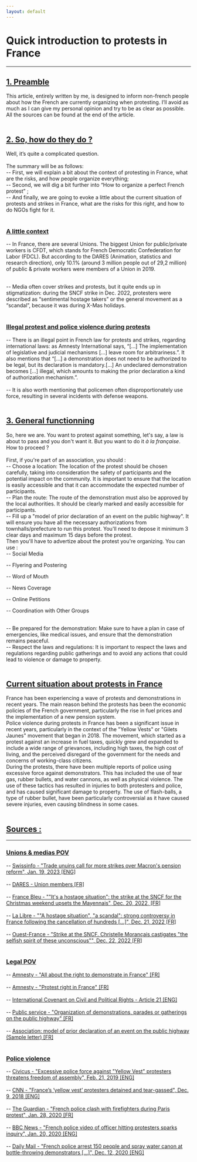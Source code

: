 ```yaml
---
layout: default
---
```


# Quick introduction to protests in France

* * *

## <ins> 1. Preamble </ins>

This article, entirely written by me, is designed to inform non-french people about how the French are currently organizing when protesting. I’ll avoid as much as I can give my personal opinion and try to be as clear as possible. All the sources can be found at the end of the article.<br>
<br>

## <ins> 2. So, how do they do ? </ins>

Well, it’s quite a complicated question.<br><br>
The summary will be as follows:<br>
-- First, we will explain a bit about the context of protesting in France, what are the risks, and how people organize everything; <br>
-- Second, we will dig a bit further into “How to organize a perfect French protest” ; <br>
-- And finally, we are going to evoke a little about the current situation of protests and strikes in France, what are the risks for this right, and how to do NGOs fight for it. <br>
<br>

### <ins> A little context </ins>

-- In France, there are several Unions. The biggest Union for public/private workers is CFDT, which stands for French Democratic Confederation for Labor (FDCL). But according to the DARES (Animation, statistics and research direction), only 10.1% (around 3 million people out of 29,2 million) of public & private workers were members of a Union in 2019.<br><br>

-- Media often cover strikes and protests, but it quite ends up in stigmatization: during the SNCF strike in Dec. 2022, protesters were described as “sentimental hostage takers” or the general movement as a “scandal”, because it was during X-Mas holidays.<br><br>

### <ins> Illegal protest and police violence during protests </ins>

-- There is an illegal point in French law for protests and strikes, regarding international laws: as Amnesty International says, “[…] The implementation of legislative and judicial mechanisms […] leave room for arbitrariness.”. It also mentions that “[…] a demonstration does not need to be authorized to be legal, but its declaration is mandatory.[…] An undeclared demonstration becomes [...] illegal, which amounts to making the prior declaration a kind of authorization mechanism.”. <br><br>
-- It is also worth mentioning that policemen often disproportionately use force, resulting in several incidents with defense weapons.<br>
<br>

## <ins>3. General functionning </ins>

So, here we are. You want to protest against something, let's say, a law is about to pass and you don't want it. But you want to do it *à la française*. How to proceed ?<br><br>
First, if you're part of an association, you should :<br>
-- Choose a location: The location of the protest should be chosen carefully, taking into consideration the safety of participants and the potential impact on the community. It is important to ensure that the location is easily accessible and that it can accommodate the expected number of participants.<br>
-- Plan the route: The route of the demonstration must also be approved by the local authorities. It should be clearly marked and easily accessible for participants. <br>
-- Fill up a "model of prior declaration of an event on the public highway". It will ensure you have all the necessary authorizations from townhalls/prefecture to run this protest. You'll need to depose it minimum 3 clear days and maximum 15 days before the protest.<br>
Then you'll have to advertize about the protest you're organizing. You can use :<br>
  -- Social Media <br>

  -- Flyering and Postering <br>

  -- Word of Mouth<br>

  -- News Coverage<br>

  -- Online Petitions<br>

  -- Coordination with Other Groups<br><br>

-- Be prepared for the demonstration: Make sure to have a plan in case of emergencies, like medical issues, and ensure that the demonstration remains peaceful.<br>
-- Respect the laws and regulations: It is important to respect the laws and regulations regarding public gatherings and to avoid any actions that could lead to violence or damage to property.
<br><br>

## <ins> Current situation about protests in France</ins>

France has been experiencing a wave of protests and demonstrations in recent years. The main reason behind the protests has been the economic policies of the French government, particularly the rise in fuel prices and the implementation of a new pension system.<br>
Police violence during protests in France has been a significant issue in recent years, particularly in the context of the "Yellow Vests" or "Gilets Jaunes" movement that began in 2018. The movement, which started as a protest against an increase in fuel taxes, quickly grew and expanded to include a wide range of grievances, including high taxes, the high cost of living, and the perceived disregard of the government for the needs and concerns of working-class citizens.<br>
During the protests, there have been multiple reports of police using excessive force against demonstrators. This has included the use of tear gas, rubber bullets, and water cannons, as well as physical violence. The use of these tactics has resulted in injuries to both protesters and police, and has caused significant damage to property.  The use of flash-balls, a type of rubber bullet, have been particularly controversial as it have caused severe injuries, even causing blindness in some cases.<br><br>


## <ins> Sources :</ins>

* * *

### <ins> Unions & medias POV</ins>

-- [Swissinfo - "Trade unuins call for more strikes over Macron's pension reform", Jan. 19, 2023 [ENG]](https://www.swissinfo.ch/eng/reuters/trade-unions-call-for-more-strikes-over-macron-s-pension-reform/48217084)<br><br>
-- [DARES - Union members [FR]](https://dares.travail-emploi.gouv.fr/donnees/la-syndicalisation)<br><br>
-- [France Bleu - ""It's a hostage situation": the strike at the SNCF for the Christmas weekend upsets the Mayennais", Dec. 20, 2022, [FR]](https://www.francebleu.fr/infos/societe/c-est-une-prise-d-otage-la-greve-a-la-sncf-pour-le-week-end-de-noel-contrarient-les-mayennais-3921103)<br><br>
-- [La Libre - ""A hostage situation", "a scandal": strong controversy in France following the cancellation of hundreds [...]", Dec. 21, 2022 [FR]](https://www.lalibre.be/economie/entreprises-startup/2022/12/21/une-prise-dotage-un-scandale-vive-polemique-en-france-suite-a-lannulation-de-centaines-de-trains-sncf-lors-des-fetes-de-noel-UAEJVR24HZCG7OFKAWREW3EPVI/)<br><br>
-- [Ouest-France - "Strike at the SNCF. Christelle Morançais castigates "the selfish spirit of these unconscious"", Dec. 22, 2022 [FR]](https://www.ouest-france.fr/pays-de-la-loire/nantes-44000/greve-a-la-sncf-christelle-morancais-fustige-l-esprit-egoiste-de-ces-inconscients-4782f01c-8203-11ed-95d2-87cbdb857717)<br><br>

### <ins> Legal POV</ins>

-- [Amnesty - "All about the right to demonstrate in France" [FR]](https://www.amnesty.fr/focus/tout-savoir-sur-le-droit-de-manifester-en-france)<br><br>
-- [Amnesty - "Protest right in France" [FR]](https://www.amnesty.fr/dossiers/droit-de-manifester-en-france)<br><br>
-- [International Covenant on Civil and Political Rights - Article 21 [ENG]](https://www.ohchr.org/en/instruments-mechanisms/instruments/international-covenant-civil-and-political-rights#article-21)<br><br>
-- [Public service - "Organization of demonstrations, parades or gatherings on the public highway" [FR]](https://www.service-public.fr/particuliers/vosdroits/F21899)<br><br>
-- [Association: model of prior declaration of an event on the public highway (Sample letter) [FR]](https://www.service-public.fr/particuliers/vosdroits/R2237)<br><br>


### <ins> Police violence </ins>

-- [Civicus - "Excessive police force against "Yellow Vest" protesters threatens freedom of assembly", Feb. 21, 2019 [ENG]](https://monitor.civicus.org/updates/2019/02/21/excessive-police-force-against-yellowvest-protesters-threatens-freedom-of-assembly/)<br><br>
-- [CNN - "France’s ‘yellow vest’ protesters detained and tear-gassed", Dec. 9, 2018 [ENG]](https://edition.cnn.com/2018/12/08/europe/france-protests-paris-intl/index.html)<br><br>
-- [The Guardian - "French police clash with firefighters during Paris protest", Jan. 28, 2020 [FR]](https://www.theguardian.com/world/2020/jan/28/french-police-clash-with-firefighters-during-paris-protest)<br><br>
-- [BBC News - "French police video of officer hitting protesters sparks inquiry", Jan. 20, 2020 [ENG]](https://www.bbc.com/news/world-europe-51174778)<br><br>
-- [Daily Mail - "French police arrest 150 people and spray water canon at bottle-throwing demonstrators [...]", Dec. 12, 2020 [ENG]](https://www.dailymail.co.uk/news/article-9046781/French-police-arrest-150-people-weekend-protests-against-new-security-law.html)<br><br>
